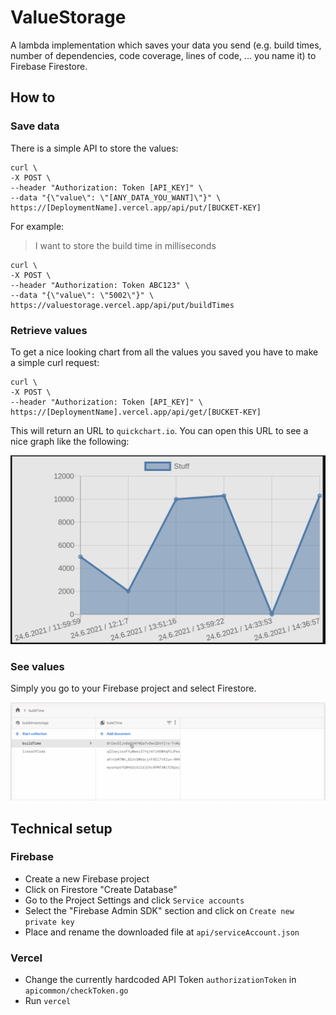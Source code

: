 # ValueStorage
A lambda implementation which saves your data you send (e.g. build times, number of dependencies, code coverage, lines of code, ... you name it) to Firebase Firestore.

## How to

### Save data
There is a simple API to store the values:
```
curl \
-X POST \
--header "Authorization: Token [API_KEY]" \
--data "{\"value\": \"[ANY_DATA_YOU_WANT]\"}" \
https://[DeploymentName].vercel.app/api/put/[BUCKET-KEY]
```

For example:
> I want to store the build time in milliseconds

```
curl \
-X POST \
--header "Authorization: Token ABC123" \
--data "{\"value\": \"5002\"}" \
https://valuestorage.vercel.app/api/put/buildTimes
```

### Retrieve values
To get a nice looking chart from all the values you saved you
have to make a simple curl request:
```
curl \
-X POST \
--header "Authorization: Token [API_KEY]" \
https://[DeploymentName].vercel.app/api/get/[BUCKET-KEY]
```

This will return an URL to `quickchart.io`.
You can open this URL to see a nice graph like the following:

<img src="chart.png" />

### See values
Simply you go to your Firebase project and select Firestore.

<img src="preview.gif" />

## Technical setup

### Firebase
* Create a new Firebase project
* Click on Firestore "Create Database"
* Go to the Project Settings and click `Service accounts`
* Select the "Firebase Admin SDK" section and click on `Create new private key`
* Place and rename the downloaded file at `api/serviceAccount.json`

### Vercel
* Change the currently hardcoded API Token `authorizationToken` in `apicommon/checkToken.go`
* Run `vercel`
